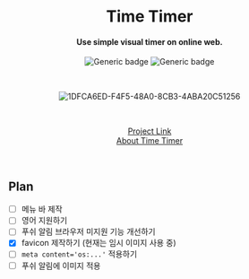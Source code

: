 <div align="center">

# Time Timer

#### Use simple visual timer on online web.

![Generic badge](https://img.shields.io/github/deployments/fecapark/time-timer/production?label=build&logoColor=white)
![Generic badge](https://img.shields.io/github/deployments/fecapark/time-timer/production?label=vercel&logo=vercel&logoColor=white)

<br />

![1DFCA6ED-F4F5-48A0-8CB3-4ABA20C51256](https://user-images.githubusercontent.com/101973955/209490143-2a1b1496-22ec-4f3d-a366-3e0faf2ac6e2.jpeg)

<br />

[Project Link](https://timer.fecapark.com)  
[About Time Timer](https://www.timetimer.com)

<br />
</div>

## Plan

- [ ] 메뉴 바 제작
- [ ] 영어 지원하기
- [ ] 푸쉬 알림 브라우저 미지원 기능 개선하기
- [x] favicon 제작하기 (현재는 임시 이미지 사용 중)
- [ ] `meta content='os:...'` 적용하기
- [ ] 푸쉬 알림에 이미지 적용
